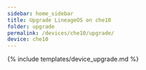 ```yaml
---
sidebar: home_sidebar
title: Upgrade LineageOS on che10
folder: upgrade
permalink: /devices/che10/upgrade/
device: che10
---
```

{% include templates/device_upgrade.md %}
